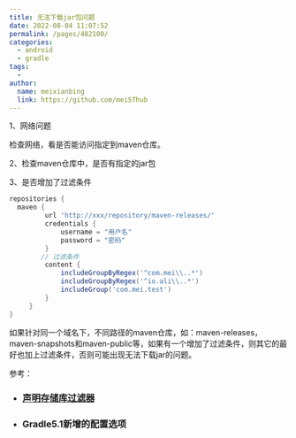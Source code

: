 ```yaml
---
title: 无法下载jar包问题
date: 2022-08-04 11:07:52
permalink: /pages/482100/
categories:
  - android
  - gradle
tags:
  - 
author: 
  name: meixianbing
  link: https://github.com/meiSThub
---
```

1、网络问题

检查网络，看是否能访问指定到maven仓库。

2、检查maven仓库中，是否有指定的jar包

3、是否增加了过滤条件

```groovy
repositories {
  maven {
         url 'http://xxx/repository/maven-releases/'
         credentials {
             username = "用户名"
             password = "密码"
         }
        // 过滤条件
         content {
             includeGroupByRegex('^com.mei\\..*')
             includeGroupByRegex('^io.ali\\..*')
             includeGroup('com.mei.test')
         }
     }
}
```

如果针对同一个域名下，不同路径的maven仓库，如：maven-releases，maven-snapshots和maven-public等，如果有一个增加了过滤条件，则其它的最好也加上过滤条件，否则可能出现无法下载jar的问题。



参考：

* ### [ 声明存储库过滤器](https://xy2401.com/local-docs/java.zh/gradle-6.0.1/declaring_repositories.html#declaring_a_repository_filter)

* ### Gradle5.1新增的配置选项

